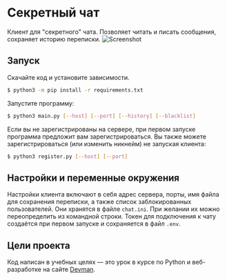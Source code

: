 # Секретный чат

Клиент для "секретного" чата. Позволяет читать и писать сообщения, сохраняет историю переписки.
![Screenshot](https://user-images.githubusercontent.com/14007617/125376347-722a3b00-e393-11eb-85fd-3e6f50bc8739.png)

## Запуск

Скачайте код и установите зависимости.

```bash
$ python3 -m pip install -r requirements.txt
```
Запустите программу:
```bash
$ python3 main.py [--host] [--port] [--history] [--blacklist]
```

Если вы не зарегистрированы на сервере, при первом запуске программа предложит вам зарегистрироваться. Вы также можете зарегистрироваться (или изменить никнейм) не запуская клиента:

```bash
$ python3 register.py [--host] [--port]
```

## Настройки и переменные окружения

Настройки клиента включают в себя адрес сервера, порты, имя файла для сохранения переписки, а также список заблокированных пользователей. Они хранятся в файле `chat.ini`. При желании их можно переопределить из командной строки. Токен для подключения к чату создаётся при первом запуске и сохраняется в файл `.env`.

## Цели проекта

Код написан в учебных целях — это урок в курсе по Python и веб-разработке на сайте [Devman](https://dvmn.org).

